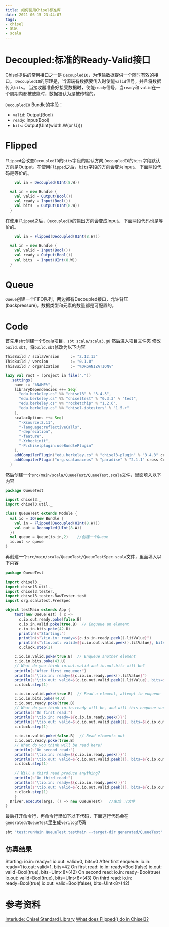 ```yaml
---
title: 如何使用Chisel标准库
date: 2021-06-15 23:44:07
tags:
- chisel
- 笔记
- scala
---
```

# Decoupled:标准的Ready-Valid接口
Chisel提供的常用接口之一是 `DecoupledIO`，为传输数据提供一个随时有效的接口。
`DecoupledIO`的原理是，当源端有数据要传入时使能`valid`信号，并且将数据传入`bits`。
当接收器准备好接受数据时，使能`ready`信号，当`ready`和 `valid`在一个周期内都被使能时，数据被认为是被传输的。

`DecoupledIO` Bundle的字段：
- `valid`: Output(Bool)
- `ready`: Input(Bool)
- `bits`: Output(UInt(width.W(or U)))
# Flipped
`Flipped`会改变`DecoupledIO`的`bits`字段的默认方向,`DecoupledIO`的`bits`字段默认方向是Output，在使用`Flipped`之后，`bits`字段的方向会变为Input。
下面两段代码是等价的。
```scala
    val in = Decoupled(UInt(8.W))
```
```scala
  val in = new Bundle {
    val valid = Output(Bool())
    val ready = Input(Bool())
    val bits  = Output(UInt(8.W))
  }
```
在使用`Flipped`之后，`DecoupledIO`的输出方向会变成Input。
下面两段代码也是等价的。
```scala
    val in = Flipped(Decoupled(UInt(8.W)))
```
```scala
  val in = new Bundle {
    val valid = Input(Bool())
    val ready = Output(Bool())
    val bits  = Input(UInt(8.W))
  }
```
# Queue
`Queue`创建一个FIFO队列，两边都有Decoupled接口，允许背压(backpressure)。数据类型和元素的数量都是可配置的。

# Code
首先用`sbt`创建一个Scala项目，`sbt scala/scala3.g8`
然后进入项目文件夹
修改`build.sbt`，将`build.sbt`修改为以下内容
```sbt
ThisBuild / scalaVersion     := "2.12.13"
ThisBuild / version          := "0.1.0"
ThisBuild / organization     := "%ORGANIZATION%"

lazy val root = (project in file("."))
  .settings(
    name := "%NAME%",
    libraryDependencies ++= Seq(
      "edu.berkeley.cs" %% "chisel3" % "3.4.3",
      "edu.berkeley.cs" %% "chiseltest" % "0.3.3" % "test",
      "edu.berkeley.cs" %% "rocketchip" % "1.2.6",
      "edu.berkeley.cs" %% "chisel-iotesters" % "1.5.+"
    ),
    scalacOptions ++= Seq(
      "-Xsource:2.11",
      "-language:reflectiveCalls",
      "-deprecation",
      "-feature",
      "-Xcheckinit",
      "-P:chiselplugin:useBundlePlugin"
    ),
    addCompilerPlugin("edu.berkeley.cs" % "chisel3-plugin" % "3.4.3" cross CrossVersion.full),
    addCompilerPlugin("org.scalamacros" % "paradise" % "2.1.1" cross CrossVersion.full)
  )
```
然后创建一个`src/main/scala/QueueTest/QueueTest.scala`文件，里面填入以下内容
```scala
package QueueTest

import chisel3._
import chisel3.util._

class QueueTest extends Module {
  val io = IO(new Bundle {
    val in = Flipped(Decoupled(UInt(8.W)))
    val out = Decoupled(UInt(8.W))
  })
  val queue = Queue(io.in,2)    //创建一个Queue
  io.out <> queue
}
```
再创建一个`src/main/scala/QueueTest/QueueTestSpec.scala`文件，里面填入以下内容
```scala
package QueueTest
 
import chisel3._
import chisel3.util._
import chisel3.tester._
import chisel3.tester.RawTester.test
import org.scalatest.FreeSpec

object testMain extends App {
    test(new QueueTest) { c =>
      c.io.out.ready.poke(false.B)
      c.io.in.valid.poke(true.B)  // Enqueue an element
      c.io.in.bits.poke(42.U)
      println(s"Starting:")
      println(s"\tio.in: ready=${c.io.in.ready.peek().litValue}")
      println(s"\tio.out: valid=${c.io.out.valid.peek().litValue}, bits=${c.io.out.bits.peek().litValue}")
      c.clock.step(1)

    c.io.in.valid.poke(true.B)  // Enqueue another element
    c.io.in.bits.poke(43.U)
    // What do you think io.out.valid and io.out.bits will be?
    println(s"After first enqueue:")
    println(s"\tio.in: ready=${c.io.in.ready.peek().litValue}")
    println(s"\tio.out: valid=${c.io.out.valid.peek().litValue}, bits=${c.io.out.bits.peek().litValue}")
    c.clock.step(1)

    c.io.in.valid.poke(true.B)  // Read a element, attempt to enqueue
    c.io.in.bits.poke(44.U)
    c.io.out.ready.poke(true.B)
    // What do you think io.in.ready will be, and will this enqueue succeed, and what will be read?
    println(s"On first read:")
    println(s"\tio.in: ready=${c.io.in.ready.peek()}")
    println(s"\tio.out: valid=${c.io.out.valid.peek()}, bits=${c.io.out.bits.peek()}")
    c.clock.step(1)

    c.io.in.valid.poke(false.B)  // Read elements out
    c.io.out.ready.poke(true.B)
    // What do you think will be read here?
    println(s"On second read:")
    println(s"\tio.in: ready=${c.io.in.ready.peek()}")
    println(s"\tio.out: valid=${c.io.out.valid.peek()}, bits=${c.io.out.bits.peek()}")
    c.clock.step(1)

    // Will a third read produce anything?
    println(s"On third read:")
    println(s"\tio.in: ready=${c.io.in.ready.peek()}")
    println(s"\tio.out: valid=${c.io.out.valid.peek()}, bits=${c.io.out.bits.peek()}")
    c.clock.step(1)
    }
  Driver.execute(args, () => new QueueTest)   //生成 .v文件
}
```
最后打开命令行，再命令行里如下以下代码，下面这行代码会在`generated/QueueTest`里生成`verilog`代码
```bash
sbt "test:runMain QueueTest.testMain --target-dir generated/QueueTest"
```
## 仿真结果
Starting:
        io.in: ready=1
        io.out: valid=0, bits=0
After first enqueue:
        io.in: ready=1
        io.out: valid=1, bits=42
On first read:
        io.in: ready=Bool(false)
        io.out: valid=Bool(true), bits=UInt<8>(42)
On second read:
        io.in: ready=Bool(true)
        io.out: valid=Bool(true), bits=UInt<8>(43)
On third read:
        io.in: ready=Bool(true)
        io.out: valid=Bool(false), bits=UInt<8>(42)
# 参考资料
[Interlude: Chisel Standard Library](https://github.com/freechipsproject/chisel-bootcamp/blob/master/3.2_interlude.ipynb)
[What does Flipped() do in Chisel3?](https://stackoverflow.com/questions/48343073/what-does-flipped-do-in-chisel3)